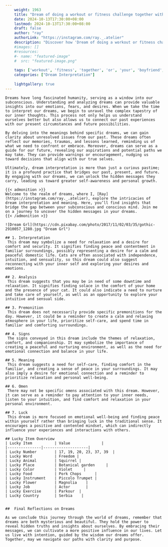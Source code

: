 ```yaml
---
    weight: 1963
    title: "Dream of doing a workout or fitness challenge together with your boyfriend"  # Assuming 'title' column exists
    date: 2024-10-13T17:30:00+08:00
    lastmod: 2024-10-13T17:30:00+08:00
    draft: false
    author: "ray"
    authorLink: "https://instagram.com/ray._.atelier"
    description: "Discover how 'Dream of doing a workout or fitness challenge together with your boyfriend' can interpret your future and uncover its significant meanings in your life."
    #images: []
    #resources:
    #- name: "featured-image"
    #  src: "featured-image.png"
    
    tags: ['workout', 'fitness', 'together', 'or', 'your', 'boyfriend', 'doing', 'Dream', 'a', 'of', 'with', 'challenge']
    categories: ["Dream Interpretation"]
    
    lightgallery: true
---
```

    
    Dreams have long fascinated humanity, serving as a window into our subconscious. Understanding and analyzing dreams can provide valuable insights into our emotions, fears, and desires. When we take the time to interpret our dreams, we begin to unravel the complex tapestry of our inner thoughts. This process not only helps us understand ourselves better but also allows us to connect our past experiences with our present circumstances and future possibilities.
    
    By delving into the meanings behind specific dreams, we can gain clarity about unresolved issues from our past. These dreams often reflect our memories, traumas, and lessons learned, reminding us of what we need to confront or embrace. Moreover, dreams can serve as a guide for our future, revealing our aspirations and potential paths we may take. They can provide warnings or encouragement, nudging us toward decisions that align with our true selves.
    
    Ultimately, dream interpretation is more than just a curious pastime; it is a profound practice that bridges our past, present, and future. By engaging with our dreams, we can unlock the hidden messages they carry, leading us toward greater self-awareness and personal growth.
    
    {{< admonition >}}
    Welcome to the realm of dreams, where I, [Ray](https://instagram.com/ray._.atelier), explore the intricacies of dream interpretation and meaning. Here, you’ll find insights that bridge the gap between your subconscious and conscious mind. Join me on a journey to uncover the hidden messages in your dreams.
    {{< /admonition >}}
    
    ![Dream Grl](https://cdn.pixabay.com/photo/2017/11/02/03/35/gothic-2910057_1280.jpg "Dream Grl")
    
    ## 1. Interpretation
     This dream may symbolize a need for relaxation and a desire for comfort and security. It signifies finding peace and contentment in familiar surroundings, possibly representing a desire for a calm and peaceful domestic life. Cats are often associated with independence, intuition, and sensuality, so this dream could also suggest reconnecting with your inner self and exploring your desires and emotions.
    
    ## 2. Analysis
     This dream suggests that you may be in need of some downtime and relaxation. It signifies finding solace in the comfort of your home and the presence of your cat. It could also indicate a need to nurture and take care of yourself, as well as an opportunity to explore your intuitive and sensual side.
    
    ## 3. Premonition
     This dream does not necessarily provide specific premonitions for the day. However, it could be a reminder to create a calm and relaxing atmosphere in your life, prioritize self-care, and spend time in familiar and comforting surroundings.
    
    ## 4. Signs
     The signs conveyed in this dream include the themes of relaxation, comfort, and companionship. It may symbolize the importance of creating a peaceful and nurturing environment, as well as the need for emotional connection and balance in your life.
    
    ## 5. Meaning
     This dream suggests a need for self-care, finding comfort in the familiar, and creating a sense of peace in your surroundings. It may also imply a desire for emotional connection and a reminder to prioritize relaxation and personal well-being.
    
    ## 6. Omen
     There may not be specific omens associated with this dream. However, it can serve as a reminder to pay attention to your inner needs, listen to your intuition, and find comfort and relaxation in your personal environment.
    
    ## 7. Luck
     This dream is more focused on emotional well-being and finding peace within yourself rather than bringing luck in the traditional sense. It encourages a positive and contented mindset, which can indirectly influence your experiences and interactions with others.
    
    ## Lucky Item Overview
    | Lucky Item          | Value              |
    |---------------|--------------------|
    | Lucky Number        | 17, 19, 20, 23, 37, 39  |
    | Lucky Word          | Freedom |
    | Lucky Animal        | Squirrel |
    | Lucky Place         | Botanical garden     |
    | Lucky Color         | Violet     |
    | Lucky Food          | Pork Chops      |
    | Lucky Instrument    | Piccolo Trumpet |
    | Lucky Flower        | Magnolia    |
    | Lucky Job           | Actor       |
    | Lucky Exercise      | Parkour  |
    | Lucky Country       | Serbia    |
    
    
    ##  Final Reflections on Dreams
    
    As we conclude this journey through the world of dreams, remember that dreams are both mysterious and beautiful. They hold the power to reveal hidden truths and insights about ourselves. By embracing their messages, we can cultivate a more positive influence in our lives. Let us live with intention, guided by the wisdom our dreams offer. Together, may we navigate our paths with clarity and purpose.
    